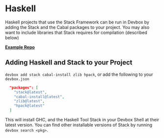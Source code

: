 # Haskell

Haskell projects that use the Stack Framework can be run in Devbox by adding the Stack and the Cabal packages to your project. You may also want to include libraries that Stack requires for compilation (described below)

[**Example Repo**](https://github.com/jetpack-io/devbox/tree/main/examples/development/haskell/)

## Adding Haskell and Stack to your Project

`devbox add stack cabal-install zlib hpack`, or add the following to your `devbox.json`

```json
  "packages": [
    "stack@latest",
    "cabal-install@latest",
    "zlib@latest",
    "hpack@latest"
  ]
```

This will install GHC, and the Haskell Tool Stack in your Devbox Shell at their latest version. You can find other installable versions of Stack by running `devbox search <pkg>`.
